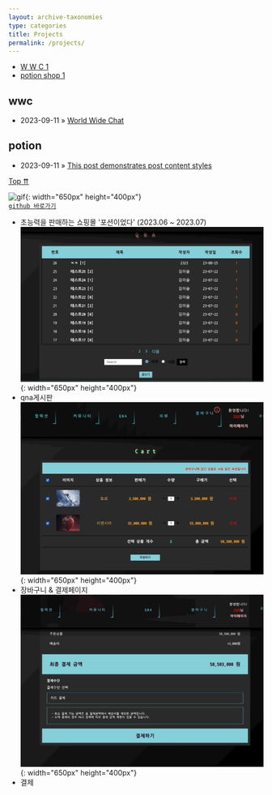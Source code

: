 ```yaml
---
layout: archive-taxonomies
type: categories
title: Projects
permalink: /projects/
---  
```

 
<div class="taxonomies-wrapper">
  <ul class="taxonomies"><li><a class="taxonomy" href="/projects/#wwc">
              <span>W W C</span>
              <span class="taxonomy-count">1</span>
            </a>
          </li><li><a class="taxonomy" href="/projects/#potion">
              <span>potion shop</span>
              <span class="taxonomy-count">1</span>
            </a>
          </li></ul>
</div>
<div>
<h2 id="misc">wwc</h2>
      <ul class="post-list-by-taxonomy">
          <li>
            <time datetime="">2023-09-11</time> &raquo; <a href="/misc/2016/05/20/super-long-article.html">World Wide Chat</a>
          </li>
      </ul>
<h2 id="junk">potion</h2>
      <ul class="post-list-by-taxonomy">
          <li>
            <time datetime="">2023-09-11</time> &raquo; <a href="/projects/2023/09/11/potion.html">This post demonstrates post content styles</a>
          </li>
      </ul>
      <a href="#" onclick="backToTop()" class="back-to-top">Top &#8648;</a>
</div>

![gif](potion.gif){: width="650px" height="400px"}  
[`github 바로가기`](https://github.com/three-team1/main/tree/main) 
- 초능력을 판매하는 쇼핑몰 '포션이었다' (2023.06 ~ 2023.07)
![gif](qna.gif){: width="650px" height="400px"}
- qna게시판
![gif](cart.gif){: width="650px" height="400px"} 
- 장바구니 & 결제페이지
![gif](payment.gif){: width="650px" height="400px"} 
- 결제
